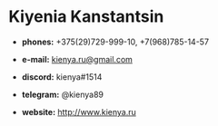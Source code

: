 # Kiyenia Kanstantsin

* **phones:** +375(29)729-999-10, +7(968)785-14-57
* **e-mail:** kienya.ru@gmail.com

* **discord:** kienya#1514
* **telegram:** @kienya89

* **website:** http://www.kienya.ru

